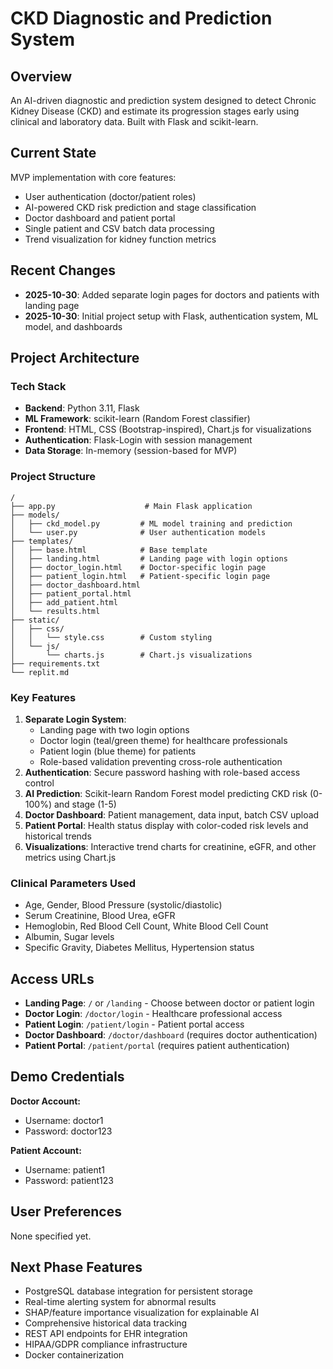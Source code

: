 # CKD Diagnostic and Prediction System

## Overview
An AI-driven diagnostic and prediction system designed to detect Chronic Kidney Disease (CKD) and estimate its progression stages early using clinical and laboratory data. Built with Flask and scikit-learn.

## Current State
MVP implementation with core features:
- User authentication (doctor/patient roles)
- AI-powered CKD risk prediction and stage classification
- Doctor dashboard and patient portal
- Single patient and CSV batch data processing
- Trend visualization for kidney function metrics

## Recent Changes
- **2025-10-30**: Added separate login pages for doctors and patients with landing page
- **2025-10-30**: Initial project setup with Flask, authentication system, ML model, and dashboards

## Project Architecture

### Tech Stack
- **Backend**: Python 3.11, Flask
- **ML Framework**: scikit-learn (Random Forest classifier)
- **Frontend**: HTML, CSS (Bootstrap-inspired), Chart.js for visualizations
- **Authentication**: Flask-Login with session management
- **Data Storage**: In-memory (session-based for MVP)

### Project Structure
```
/
├── app.py                    # Main Flask application
├── models/
│   ├── ckd_model.py         # ML model training and prediction
│   └── user.py              # User authentication models
├── templates/
│   ├── base.html            # Base template
│   ├── landing.html         # Landing page with login options
│   ├── doctor_login.html    # Doctor-specific login page
│   ├── patient_login.html   # Patient-specific login page
│   ├── doctor_dashboard.html
│   ├── patient_portal.html
│   ├── add_patient.html
│   └── results.html
├── static/
│   ├── css/
│   │   └── style.css        # Custom styling
│   └── js/
│       └── charts.js        # Chart.js visualizations
├── requirements.txt
└── replit.md
```

### Key Features
1. **Separate Login System**: 
   - Landing page with two login options
   - Doctor login (teal/green theme) for healthcare professionals
   - Patient login (blue theme) for patients
   - Role-based validation preventing cross-role authentication
2. **Authentication**: Secure password hashing with role-based access control
3. **AI Prediction**: Scikit-learn Random Forest model predicting CKD risk (0-100%) and stage (1-5)
4. **Doctor Dashboard**: Patient management, data input, batch CSV upload
5. **Patient Portal**: Health status display with color-coded risk levels and historical trends
6. **Visualizations**: Interactive trend charts for creatinine, eGFR, and other metrics using Chart.js

### Clinical Parameters Used
- Age, Gender, Blood Pressure (systolic/diastolic)
- Serum Creatinine, Blood Urea, eGFR
- Hemoglobin, Red Blood Cell Count, White Blood Cell Count
- Albumin, Sugar levels
- Specific Gravity, Diabetes Mellitus, Hypertension status

## Access URLs
- **Landing Page**: `/` or `/landing` - Choose between doctor or patient login
- **Doctor Login**: `/doctor/login` - Healthcare professional access
- **Patient Login**: `/patient/login` - Patient portal access
- **Doctor Dashboard**: `/doctor/dashboard` (requires doctor authentication)
- **Patient Portal**: `/patient/portal` (requires patient authentication)

## Demo Credentials
**Doctor Account:**
- Username: doctor1
- Password: doctor123

**Patient Account:**
- Username: patient1
- Password: patient123

## User Preferences
None specified yet.

## Next Phase Features
- PostgreSQL database integration for persistent storage
- Real-time alerting system for abnormal results
- SHAP/feature importance visualization for explainable AI
- Comprehensive historical data tracking
- REST API endpoints for EHR integration
- HIPAA/GDPR compliance infrastructure
- Docker containerization
